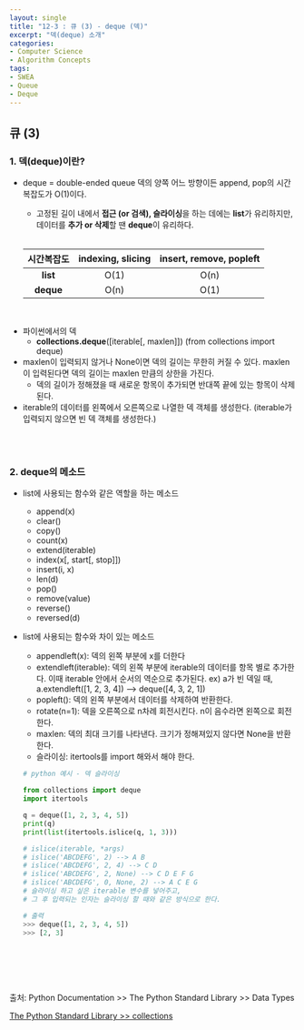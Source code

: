 ```yaml
---
layout: single
title: "12-3 : 큐 (3) - deque (덱)"
excerpt: "덱(deque) 소개"
categories: 
- Computer Science
- Algorithm Concepts
tags:
- SWEA
- Queue
- Deque
---
```

## 큐 (3)

### 1. 덱(deque)이란?

- deque = double-ended queue
  덱의 양쪽 어느 방향이든 append, pop의 시간 복잡도가 O(1)이다.
  
  - 고정된 길이 내에서 <strong>접근 (or 검색), 슬라이싱</strong>을 하는 데에는 <strong>list</strong>가 유리하지만, 
    데이터를 <strong>추가 or 삭제</strong>할 땐 <strong>deque</strong>이 유리하다.
  
  <br>
  
  | 시간복잡도 | indexing, slicing | insert, remove, popleft |
  | :---------------: | :--: | :---: |
  | <strong>list</strong>  |       O(1)        |          O(n)           |
  | <strong>deque</strong> | O(n) | O(1) |

<br>

- 파이썬에서의 덱
  - <strong>collections.deque</strong>([iterable[, maxlen]]) (from collections import deque)
- maxlen이 입력되지 않거나 None이면 덱의 길이는 무한히 커질 수 있다.
  maxlen이 입력된다면 덱의 길이는 maxlen 만큼의 상한을 가진다.
  - 덱의 길이가 정해졌을 때 새로운 항목이 추가되면 반대쪽 끝에 있는 항목이 삭제된다.
- iterable의 데이터를 왼쪽에서 오른쪽으로 나열한 덱 객체를 생성한다.
  (iterable가 입력되지 않으면 빈 덱 객체를 생성한다.)

<br>

<br>

### 2. <strong>deque의 메소드</strong>

- list에 사용되는 함수와 같은 역할을 하는 메소드
  - append(x)
  - clear()
  - copy()
  - count(x)
  - extend(iterable)
  - index(x[, start[, stop]])
  - insert(i, x)
  - len(d)
  - pop()
  - remove(value)
  - reverse()
  - reversed(d)
  
- list에 사용되는 함수와 차이 있는 메소드
  - appendleft(x): 덱의 왼쪽 부분에 x를 더한다
  - extendleft(iterable):  덱의 왼쪽 부분에 iterable의 데이터를 항목 별로 추가한다. 이때 iterable 안에서 순서의 역순으로 추가된다.
    ex) a가 빈 덱일 때, a.extendleft([1, 2, 3, 4]) --> deque([4, 3, 2, 1])
  - popleft(): 덱의 왼쪽 부분에서 데이터를 삭제하여 반환한다.
  - rotate(n=1): 덱을 오른쪽으로 n차례 회전시킨다. n이 음수라면 왼쪽으로 회전한다.
  - maxlen: 덱의 최대 크기를 나타낸다. 크기가 정해져있지 않다면 None을 반환한다.
  - 슬라이싱: itertools를 import 해와서 해야 한다.
  
  ```python
  # python 예시 - 덱 슬라이싱
  
  from collections import deque
  import itertools
  
  q = deque([1, 2, 3, 4, 5])
  print(q)
  print(list(itertools.islice(q, 1, 3)))
  
  # islice(iterable, *args)
  # islice('ABCDEFG', 2) --> A B
  # islice('ABCDEFG', 2, 4) --> C D 
  # islice('ABCDEFG', 2, None) --> C D E F G
  # islice('ABCDEFG', 0, None, 2) --> A C E G
  # 슬라이싱 하고 싶은 iterable 변수를 넣어주고, 
  # 그 후 입력되는 인자는 슬라이싱 할 때와 같은 방식으로 한다.
  
  # 출력
  >>> deque([1, 2, 3, 4, 5])
  >>> [2, 3]
  ```

<br>

<br>

<br>

<br>

출처: Python Documentation >> The Python Standard Library >> Data Types

[The Python Standard Library >> collections](https://docs.python.org/3/library/collections.html#collections.deque)